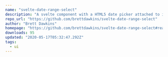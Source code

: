 ```yaml
---
name: "svelte-date-range-select"
description: "A svelte component with a HTML5 date picker attached to input range sliders"
repo_url: "https://github.com/brettdawkins/svelte-date-range-select"
author: "Brett Dawkins"
homepage: "https://github.com/brettdawkins/svelte-date-range-select#readme"
downloads: 95
updated: "2020-05-17T05:32:47.292Z"
tags: 
  - ui
---
```

